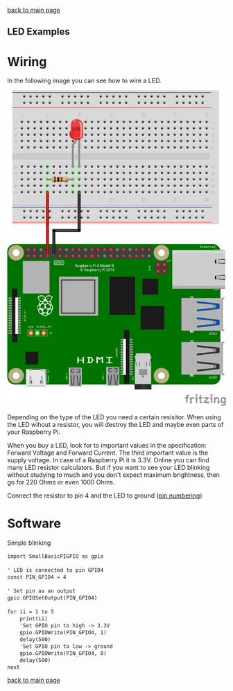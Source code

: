 [back to main page](./index.html)

## LED Examples

# Wiring

In the following image you can see how to wire a LED.

![LED wiring](./images/LED_wiring.png)

Depending on the type of the LED you need a certain resisitor. When using the LED wihout a resistor,
you will destroy the LED and maybe even parts of your Raspberry Pi.

When you buy a LED, look for to important values in the specification: Forward Voltage and Forward Current.
The third important value is the supply voltage. In case of a Raspberry Pi it is 3.3V. Online you
can find many LED resistor calculators. But if you want to see your LED blinking without studying to much
and you don't expect maximum brightness, then go for 220 Ohms or even 1000 Ohms.

Connect the resistor to pin 4 and the LED to ground ([pin numbering](./gpio_numbering.html))

# Software

Simple blinking

```freebasic
import SmallBasicPIGPIO as gpio

' LED is connected to pin GPIO4
const PIN_GPIO4 = 4

' Set pin as an output
gpio.GPIOSetOutput(PIN_GPIO4)

for ii = 1 to 5
	print(ii)
	'Set GPIO pin to high -> 3.3V
	gpio.GPIOWrite(PIN_GPIO4, 1)
	delay(500)
	'Set GPIO pin to low -> ground
	gpio.GPIOWrite(PIN_GPIO4, 0)
	delay(500)
next
```





[back to main page](./index.html)
